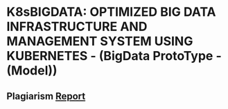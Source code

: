 # K8sBIGDATA: OPTIMIZED BIG DATA INFRASTRUCTURE AND MANAGEMENT SYSTEM USING KUBERNETES - (BigData ProtoType - (Model))

## Plagiarism [Report](https://drive.google.com/file/d/1wIgvKjiiQvvpx8ZTgso-BANPHwCpkLYo/view?usp=sharing)
